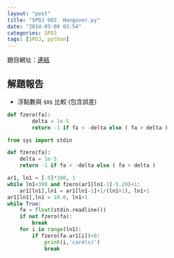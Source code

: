 ```yaml
---
layout: "post"
title: "SPOJ 902. Hangover.py"
date: "2014-03-09 03:54"
categories: SPOJ
tags: [SPOJ, python]
---
```

題目網址：[連結](http://www.spoj.com/problems/HANGOVER/)

## 解題報告

* 浮點數與 `$0$` 比較 (包含誤差)

```python
def fzero(fa):
		delta = 1e-5
		return -1 if fa < -delta else ( fa > delta )
```

```python
from sys import stdin

def fzero(fa):
	delta = 1e-5
	return -1 if fa < -delta else ( fa > delta )

ar1, ln1 = [.0]*300, 1
while ln1<300 and fzero(ar1[ln1-1]-5.20)<1:
	ar1[ln1],ln1 = ar1[ln1-1]+1/(ln1+1), ln1+1
ar1[ln1],ln1 = 10.0, ln1+1
while True:
	fa = float(stdin.readline())
	if not fzero(fa):
		break
	for i in range(ln1):
		if fzero(fa-ar1[i])<0:
			print(i,'card(s)')
			break
```
